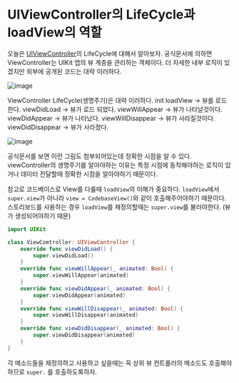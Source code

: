 # UIViewController의 LifeCycle과 loadView의 역할

오늘은 [UIViewController](https://developer.apple.com/documentation/uikit/uiviewcontroller)의 LifeCycle에 대해서 알아보자.
공식문서에 의하면 ViewController는 UIKit 앱의 뷰 계층을 관리하는 객체이다.
더 자세한 내부 로직이 있겠지만 외부에 공개된 코드는 대략 이러하다.

![image](https://user-images.githubusercontent.com/80380535/151779394-132b6638-131c-4630-aa6e-2ee50ab7c8e5.png)
&nbsp; 

ViewController LifeCycle(생명주기)은 대략 이러하다.
init
loadView -> 뷰를 로드한다.
viewDidLoad -> 뷰가 로드 되었다.
viewWillAppear -> 뷰가 나타날것이다.
viewDidAppear -> 뷰가 나타났다.
viewWillDisappear -> 뷰가 사라질것이다.
viewDidDisappear -> 뷰가 사라졌다.

![image](https://user-images.githubusercontent.com/80380535/151780081-bfba34f3-5f0d-41a8-b7f7-ef7f9e698bee.png)

공식문서를 보면 이런 그림도 첨부되어있는데 정확한 시점을 알 수 있다.
viewController의 생명주기를 알아야하는 이유는 특정 시점에 동작해야하는 로직이 있거나
데이터 전달할때 정확한 시점을 알아야하기 때문이다.

참고로 코드베이스로 View를 다룰때 `loadView`의 이해가 중요하다.
`loadView`에서 `super.view`가 아니라 `view = CodebaseView()`와 같이 호출해주어야하기 때문이다.
스토리보드를 사용하는 경우 `loadView`를 재정의할때는 `super.view`를 불러야한다. (뷰가 생성되어야하기 때문)

```swift
import UIKit

class ViewComtroller: UIViewController {
    override func viewDidLoad() {
        super.viewDidLoad()
    }
    override func viewWillAppear(_ animated: Bool) {
        super.viewWillAppear(animated)
    }
    override func viewDidAppear(_ animated: Bool) {
        super.viewDidAppear(animated)
    }
    override func viewWillDisappear(_ animated: Bool) {
        super.viewWillDisappear(animated)
    }
    override func viewDidDisappear(_ animated: Bool) {
        super.viewDidDisappear(animated)
    }
}
```

각 메소드들을 재정의하고 사용하고 싶을때는 꼭 상위 뷰 컨트롤러의 메소드도 호출해야하므로 `super.` 를 호출하도록하자.

